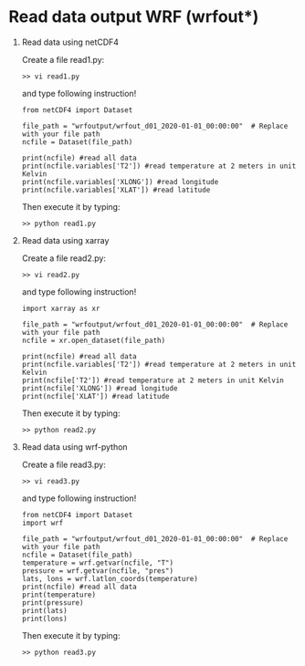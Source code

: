 # Read data output WRF (wrfout*)
1. Read data using netCDF4

   Create a file read1.py:
   ```console
   >> vi read1.py
   ```
   and type following instruction!
   ```console
   from netCDF4 import Dataset
   
   file_path = "wrfoutput/wrfout_d01_2020-01-01_00:00:00"  # Replace with your file path
   ncfile = Dataset(file_path)

   print(ncfile) #read all data
   print(ncfile.variables['T2']) #read temperature at 2 meters in unit Kelvin
   print(ncfile.variables['XLONG']) #read longitude
   print(ncfile.variables['XLAT']) #read latitude
   ```
   Then execute it by typing:
   ```console
   >> python read1.py
   ```
3. Read data using xarray

   Create a file read2.py:
   ```console
   >> vi read2.py
   ```
   and type following instruction!
   ```console
   import xarray as xr
   
   file_path = "wrfoutput/wrfout_d01_2020-01-01_00:00:00"  # Replace with your file path
   ncfile = xr.open_dataset(file_path)
   
   print(ncfile) #read all data
   print(ncfile.variables['T2']) #read temperature at 2 meters in unit Kelvin
   print(ncfile['T2']) #read temperature at 2 meters in unit Kelvin
   print(ncfile['XLONG']) #read longitude
   print(ncfile['XLAT']) #read latitude
   ```
   Then execute it by typing:
   ```console
   >> python read2.py
   ```
4. Read data using wrf-python

   Create a file read3.py:
   ```console
   >> vi read3.py
   ```
   and type following instruction!
   ```console
   from netCDF4 import Dataset
   import wrf
   
   file_path = "wrfoutput/wrfout_d01_2020-01-01_00:00:00"  # Replace with your file path
   ncfile = Dataset(file_path)
   temperature = wrf.getvar(ncfile, "T")  
   pressure = wrf.getvar(ncfile, "pres")    
   lats, lons = wrf.latlon_coords(temperature)
   print(ncfile) #read all data
   print(temperature) 
   print(pressure) 
   print(lats) 
   print(lons) 
   ```
   Then execute it by typing:
   ```console
   >> python read3.py
   ```
